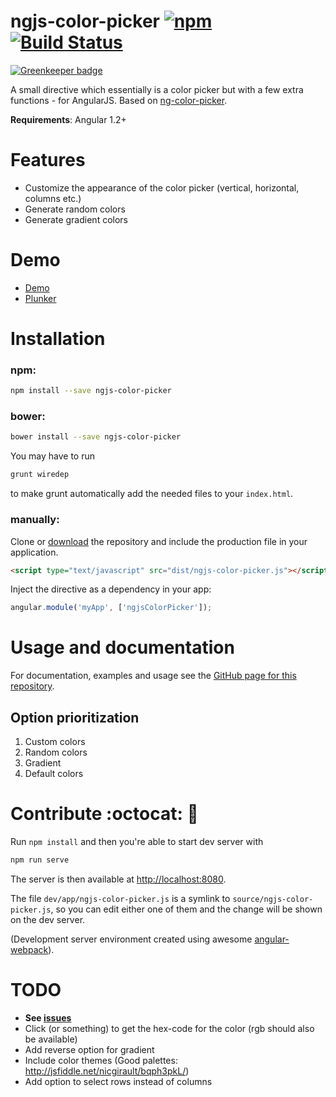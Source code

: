 # ngjs-color-picker [![npm](https://img.shields.io/npm/dm/ngjs-color-picker.svg)](https://npmjs.org/package/ngjs-color-picker) [![Build Status](https://travis-ci.org/simeg/ngjs-color-picker.svg?branch=master)](https://travis-ci.org/simeg/ngjs-color-picker) 

[![Greenkeeper badge](https://badges.greenkeeper.io/simeg/ngjs-color-picker.svg)](https://greenkeeper.io/)

A small directive which essentially is a color picker but with a few extra functions - for AngularJS. Based on [ng-color-picker](https://github.com/joujiahe/ng-color-picker).

**Requirements**: Angular 1.2+

# Features
- Customize the appearance of the color picker (vertical, horizontal, columns etc.)
- Generate random colors
- Generate gradient colors

# Demo
- [Demo](http://simeg.github.io/ngjs-color-picker)
- [Plunker](http://embed.plnkr.co/INXf3efkYeP1gWaF9SId/preview)

# Installation
### npm:
``` bash
npm install --save ngjs-color-picker
```

### bower:
``` bash
bower install --save ngjs-color-picker
```

You may have to run

 ``` bash
grunt wiredep
 ```
 
to make grunt automatically add the needed files to your `index.html`.

### manually:
Clone or [download](https://github.com/simeg/ngjs-color-picker/archive/master.zip) the repository and include the production file in your application.

``` html
<script type="text/javascript" src="dist/ngjs-color-picker.js"></script>
```


Inject the directive as a dependency in your app:

``` javascript
angular.module('myApp', ['ngjsColorPicker']);
```

# Usage and documentation
For documentation, examples and usage see the [GitHub page for this repository](http://simeg.github.io/ngjs-color-picker).

## Option prioritization
1. Custom colors
2. Random colors
3. Gradient
4. Default colors

# Contribute :octocat: :raised_hands:
Run `npm install` and then you're able to start dev server with
``` bash
npm run serve
```

The server is then available at [http://localhost:8080](http://localhost:8080).

The file `dev/app/ngjs-color-picker.js` is a symlink to `source/ngjs-color-picker.js`, so you can edit either one of them and the change will be shown on the dev server. 

(Development server environment created using awesome [angular-webpack](https://github.com/preboot/angular-webpack)).

# TODO
* **See [issues](https://github.com/simeg/ngjs-color-picker/issues)**
* Click (or something) to get the hex-code for the color (rgb should also be available)
* Add reverse option for gradient
* Include color themes (Good palettes: http://jsfiddle.net/nicgirault/bqph3pkL/)
* Add option to select rows instead of columns

